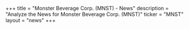 +++
title = "Monster Beverage Corp. (MNST) - News"
description = "Analyze the News for Monster Beverage Corp. (MNST)"
ticker = "MNST"
layout = "news"
+++

